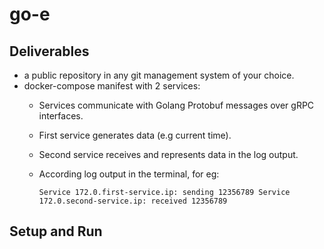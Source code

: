 # go-e

## Deliverables

- a public repository in any git management system of your choice.
- docker-compose manifest with 2 services:
    - Services communicate with Golang Protobuf messages over gRPC
  interfaces.
    - First service generates data (e.g current time).
    - Second service receives and represents data in the log output.
    - According log output in the terminal, for eg:
    
      `Service 172.0.first-service.ip: sending 12356789
      Service 172.0.second-service.ip: received 12356789`
      
## Setup and Run
